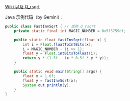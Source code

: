 [Wiki 以及 Q_rsqrt](https://zh.wikipedia.org/wiki/%E5%B9%B3%E6%96%B9%E6%A0%B9%E5%80%92%E6%95%B0%E9%80%9F%E7%AE%97%E6%B3%95)

Java 示例代码（by Gemini）：  
```java
public class FastInvSqrt { // 或称 Q_rsqrt
    private static final int MAGIC_NUMBER = 0x5f3759df;

    public static float fastInvSqrt(float x) {
        int i = Float.floatToIntBits(x);
        i = MAGIC_NUMBER - (i >> 1);
        float y = Float.intBitsToFloat(i);
        return y * (1.5f - (x * 0.5f * y * y));
    }

    public static void main(String[] args) {
        float x = 1.0f;
        float y = fastInvSqrt(x);
        System.out.println(y);
    }
}
```
